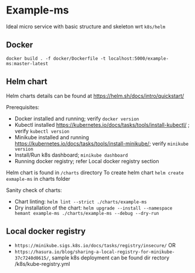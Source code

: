 # Example-ms
Ideal micro service with basic structure and skeleton wrt `k8s/helm`

## Docker
`docker build . -f docker/Dockerfile -t localhost:5000/example-ms:master-latest`

## Helm chart
Helm charts details can be found at https://helm.sh/docs/intro/quickstart/

Prerequisites:
 * Docker installed and running; verify `docker version`
 * Kubectl installed https://kubernetes.io/docs/tasks/tools/install-kubectl/ ; verify `kubectl version`
 * Minikube installed and running https://kubernetes.io/docs/tasks/tools/install-minikube/; verify `minikube version`
 * Install/Run k8s dashboard; `minikube dashboard`
 * Running docker registry; refer Local docker registry section
 
Helm chart is found in `/charts` directory
To create helm chart `helm create exmaple-ms` in charts folder

Sanity check of charts:
 * Chart linting: `helm lint --strict ./charts/example-ms`
 * Dry installation of the chart: `helm upgrade --install --namespace hemant example-ms ./charts/example-ms --debug --dry-run`
 
## Local docker registry

   * `https://minikube.sigs.k8s.io/docs/tasks/registry/insecure/`
OR
   * `https://hasura.io/blog/sharing-a-local-registry-for-minikube-37c7240d0615/`, sample k8s deployment can be found dir rectory /k8s/kube-registry.yml
    
